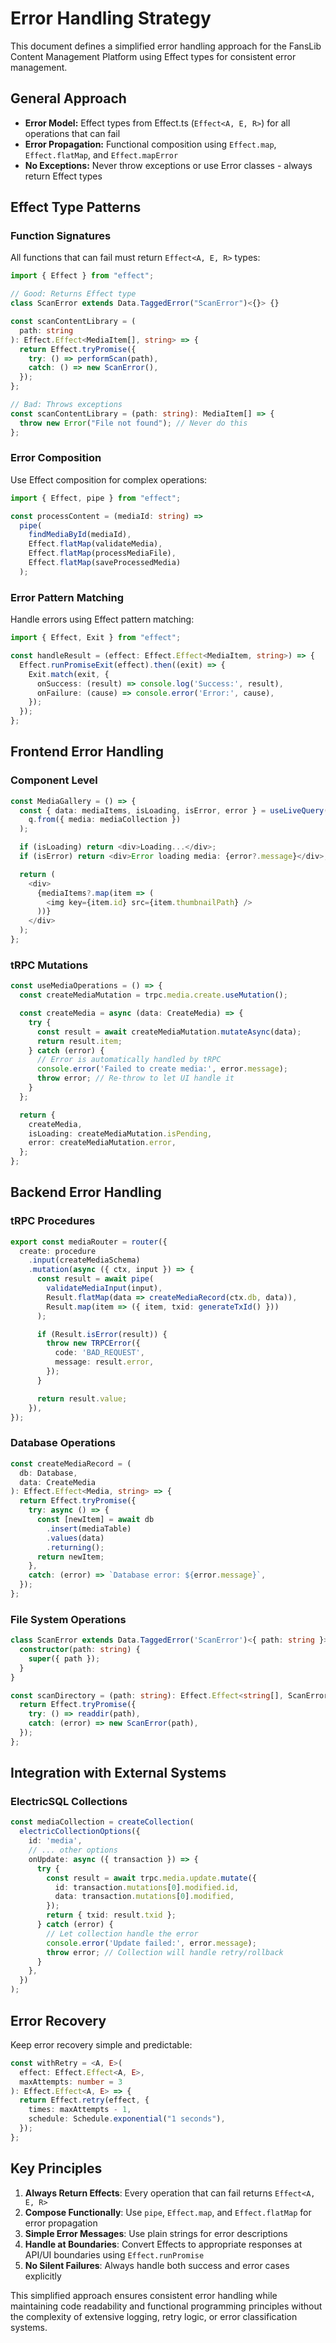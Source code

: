 # Error Handling Strategy

This document defines a simplified error handling approach for the FansLib Content Management Platform using Effect types for consistent error management.

## General Approach

- **Error Model:** Effect types from Effect.ts (`Effect<A, E, R>`) for all operations that can fail
- **Error Propagation:** Functional composition using `Effect.map`, `Effect.flatMap`, and `Effect.mapError`
- **No Exceptions:** Never throw exceptions or use Error classes - always return Effect types

## Effect Type Patterns

### Function Signatures

All functions that can fail must return `Effect<A, E, R>` types:

```typescript
import { Effect } from "effect";

// Good: Returns Effect type
class ScanError extends Data.TaggedError("ScanError")<{}> {}

const scanContentLibrary = (
  path: string
): Effect.Effect<MediaItem[], string> => {
  return Effect.tryPromise({
    try: () => performScan(path),
    catch: () => new ScanError(),
  });
};

// Bad: Throws exceptions
const scanContentLibrary = (path: string): MediaItem[] => {
  throw new Error("File not found"); // Never do this
};
```

### Error Composition

Use Effect composition for complex operations:

```typescript
import { Effect, pipe } from "effect";

const processContent = (mediaId: string) =>
  pipe(
    findMediaById(mediaId),
    Effect.flatMap(validateMedia),
    Effect.flatMap(processMediaFile),
    Effect.flatMap(saveProcessedMedia)
  );
```

### Error Pattern Matching

Handle errors using Effect pattern matching:

```typescript
import { Effect, Exit } from "effect";

const handleResult = (effect: Effect.Effect<MediaItem, string>) => {
  Effect.runPromiseExit(effect).then((exit) => {
    Exit.match(exit, {
      onSuccess: (result) => console.log('Success:', result),
      onFailure: (cause) => console.error('Error:', cause),
    });
  });
};
```

## Frontend Error Handling

### Component Level

```typescript
const MediaGallery = () => {
  const { data: mediaItems, isLoading, isError, error } = useLiveQuery((q) =>
    q.from({ media: mediaCollection })
  );

  if (isLoading) return <div>Loading...</div>;
  if (isError) return <div>Error loading media: {error?.message}</div>;

  return (
    <div>
      {mediaItems?.map(item => (
        <img key={item.id} src={item.thumbnailPath} />
      ))}
    </div>
  );
};
```

### tRPC Mutations

```typescript
const useMediaOperations = () => {
  const createMediaMutation = trpc.media.create.useMutation();

  const createMedia = async (data: CreateMedia) => {
    try {
      const result = await createMediaMutation.mutateAsync(data);
      return result.item;
    } catch (error) {
      // Error is automatically handled by tRPC
      console.error('Failed to create media:', error.message);
      throw error; // Re-throw to let UI handle it
    }
  };

  return {
    createMedia,
    isLoading: createMediaMutation.isPending,
    error: createMediaMutation.error,
  };
};
```

## Backend Error Handling

### tRPC Procedures

```typescript
export const mediaRouter = router({
  create: procedure
    .input(createMediaSchema)
    .mutation(async ({ ctx, input }) => {
      const result = await pipe(
        validateMediaInput(input),
        Result.flatMap(data => createMediaRecord(ctx.db, data)),
        Result.map(item => ({ item, txid: generateTxId() }))
      );

      if (Result.isError(result)) {
        throw new TRPCError({
          code: 'BAD_REQUEST',
          message: result.error,
        });
      }

      return result.value;
    }),
});
```

### Database Operations

```typescript
const createMediaRecord = (
  db: Database,
  data: CreateMedia
): Effect.Effect<Media, string> => {
  return Effect.tryPromise({
    try: async () => {
      const [newItem] = await db
        .insert(mediaTable)
        .values(data)
        .returning();
      return newItem;
    },
    catch: (error) => `Database error: ${error.message}`,
  });
};
```

### File System Operations

```typescript
class ScanError extends Data.TaggedError('ScanError')<{ path: string }> {
  constructor(path: string) {
    super({ path });
  }
}

const scanDirectory = (path: string): Effect.Effect<string[], ScanError> => {
  return Effect.tryPromise({
    try: () => readdir(path),
    catch: (error) => new ScanError(path),
  });
};
```

## Integration with External Systems

### ElectricSQL Collections

```typescript
const mediaCollection = createCollection(
  electricCollectionOptions({
    id: 'media',
    // ... other options
    onUpdate: async ({ transaction }) => {
      try {
        const result = await trpc.media.update.mutate({
          id: transaction.mutations[0].modified.id,
          data: transaction.mutations[0].modified,
        });
        return { txid: result.txid };
      } catch (error) {
        // Let collection handle the error
        console.error('Update failed:', error.message);
        throw error; // Collection will handle retry/rollback
      }
    },
  })
);
```

## Error Recovery

Keep error recovery simple and predictable:

```typescript
const withRetry = <A, E>(
  effect: Effect.Effect<A, E>,
  maxAttempts: number = 3
): Effect.Effect<A, E> => {
  return Effect.retry(effect, {
    times: maxAttempts - 1,
    schedule: Schedule.exponential("1 seconds"),
  });
};
```

## Key Principles

1. **Always Return Effects**: Every operation that can fail returns `Effect<A, E, R>`
2. **Compose Functionally**: Use `pipe`, `Effect.map`, and `Effect.flatMap` for error propagation
3. **Simple Error Messages**: Use plain strings for error descriptions
4. **Handle at Boundaries**: Convert Effects to appropriate responses at API/UI boundaries using `Effect.runPromise`
5. **No Silent Failures**: Always handle both success and error cases explicitly

This simplified approach ensures consistent error handling while maintaining code readability and functional programming principles without the complexity of extensive logging, retry logic, or error classification systems.
